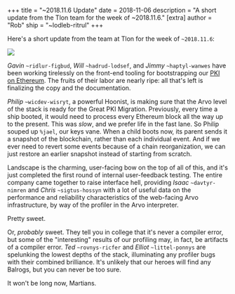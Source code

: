 +++
title = "~2018.11.6 Update"
date = 2018-11-06
description = "A short update from the Tlon team for the week of ~2018.11.6."
[extra]
author = "Rob"
ship = "~lodleb-ritrul"
+++

Here's a short update from the team at Tlon for the week of `~2018.11.6`:

![](https://media.urbit.org/fora/updates/2018.11.7-update.jpg)

*Gavin* `~ridlur-figbud`, *Will* `~hadrud-lodsef`,  and *Jimmy* `~haptyl-wanwes`
have been working tirelessly on the front-end tooling for bootstrapping our
[PKI on Ethereum](https://urbit.org/blog/2017.9-eth/). The fruits of their labor
are nearly ripe: all that's left is finalizing the copy and the documentation.

*Philip* `~wicdev-wisryt`, a powerful Hoonist, is making sure that the Arvo
level of the stack is ready for the Great PKI Migration. Previously, every time
a ship booted, it would need to process every Ethereum block all the way up to
the present. This was _slow_, and we prefer life in the fast lane. So Philip
souped up `%jael`, our keys vane. When a child boots now, its parent sends it a
snapshot of the blockchain, rather than each individual event. And if we ever
need to revert some events because of a chain reorganization, we can just
restore an earlier snapshot instead of starting from scratch.

Landscape is the charming, user-facing bow on the top of all of this, and it's
just completed the first round of internal user-feedback testing. The entire
company came together to raise interface hell, providing *Isaac*
`~davtyr-nimren` and *Chris* `~sigtus-hossyn` with a lot of useful data on the
performance and reliability characteristics of the web-facing Arvo
infrastructure, by way of the profiler in the Arvo interpreter.

Pretty sweet.

Or, _probably_ sweet. They tell you in college that it's never a compiler error,
but some of the "interesting" results of our profiling may, in fact, be
artifacts of a compiler error. *Ted* `~rovnys-ricfer` and *Elliot*
`~littel-ponnys` are spelunking the lowest depths of the stack, illuminating any
profiler bugs with their combined brilliance. It's unlikely that our heroes will
find any Balrogs, but you can never be too sure.

It won't be long now, Martians.
